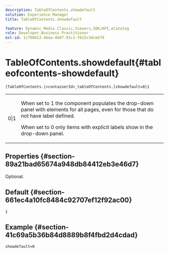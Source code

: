 ```yaml
---
description: TableOfContents.showdefault
solution: Experience Manager
title: TableOfContents.showdefault

feature: Dynamic Media Classic,Viewers,SDK/API,eCatalog
role: Developer,Business Practitioner
exl-id: 1c700d12-4bea-4b87-91c1-f615c3dceb79
---
```

# TableOfContents.showdefault{#tableofcontents-showdefault}

`[TableOfContents.|<containerId>_tableOfContents.]showdefault=0|1`

<table id="table_BE34F807437C4955A2A640495E05138F"> 
 <tbody> 
  <tr> 
   <td> <p> <span class="codeph"> 0|1</span> </p> </td> 
   <td> <p> When set to <span class="codeph"> 1</span> the component populates the drop-down panel with elements for all pages, even for those that do not have label defined. </p> <p>When set to <span class="codeph"> 0</span> only items with explicit labels show in the drop-down panel. </p> </td> 
  </tr> 
 </tbody> 
</table>

## Properties {#section-89a21bad65674a948db84412eb3e46d7}

Optional.

## Default {#section-661ec4a10fc8484c92707ef12f92ac00}

`1`

## Example {#section-41c69a5b36b84d8889b8f4fbd2d4cdad}

`showdefault=0`
